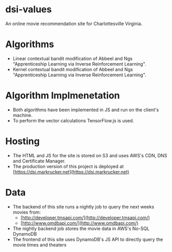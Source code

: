 # dsi-values

An online movie recommendation site for Charlottesville Virginia.

# Algorithms
  * Linear contextual bandit modification of Abbeel and Ngs "Apprenticeship Learning via Inverse Reinforcement Learning".
  * Kernel contextual bandit modification of Abbeel and Ngs "Apprenticeship Learning via Inverse Reinforcement Learning".
 
# Algorithm Implmenetation
  * Both algorithms have been implemented in JS and run on the client's machine.
  * To perform the vector calculations TensorFlow.js is used.

# Hosting

  * The HTML and JS for the site is stored on S3 and uses AWS's CDN, DNS and Certificate Manager.
  * The production version of this project is deployed at [https://dsi.markrucker.net](https://dsi.markrucker.net)
  
# Data

  * The backend of this site runs a nightly job to query the next weeks movies from: 
    * [http://developer.tmsapi.com/](http://developer.tmsapi.com/)
    * [http://www.omdbapi.com/](http://www.omdbapi.com/)
  * The nightly backend job stores the movie data in AWS's No-SQL DynamoDB
  * The frontend of this site uses DynamoDB's JS API to directly query the movie times and theaters

